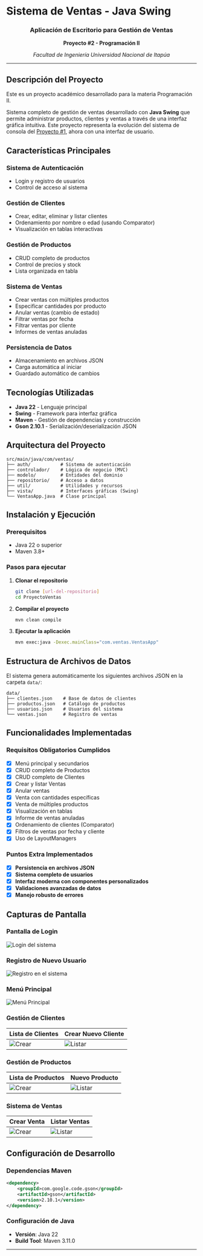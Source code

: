 # Sistema de Ventas - Java Swing

<div align="center">
  <h3>Aplicación de Escritorio para Gestión de Ventas</h3>
  <p><strong>Proyecto #2 - Programación II </strong></p>
  <p><em>Facultad de Ingeniería Universidad Nacional de Itapúa</em></p>
</div>

---

## Descripción del Proyecto

Este es un proyecto académico desarrollado para la materia Programación II.

Sistema completo de gestión de ventas desarrollado con **Java Swing** que permite administrar productos, clientes y ventas a través de una interfaz gráfica intuitiva. Este proyecto representa la evolución del sistema de consola del <a href="https://github.com/JonaVicesar/ProyectoCLI-VentasCLI-Java.git" target="_blank">Proyecto #1</a>, ahora con una interfaz de usuario.

## Características Principales

### **Sistema de Autenticación**
- Login y registro de usuarios
- Control de acceso al sistema

### **Gestión de Clientes**
- Crear, editar, eliminar y listar clientes
- Ordenamiento por nombre o edad (usando Comparator)
- Visualización en tablas interactivas

### **Gestión de Productos**
- CRUD completo de productos
- Control de precios y stock
- Lista organizada en tabla

### **Sistema de Ventas**
- Crear ventas con múltiples productos
- Especificar cantidades por producto
- Anular ventas (cambio de estado)
- Filtrar ventas por fecha
- Filtrar ventas por cliente
- Informes de ventas anuladas

### **Persistencia de Datos**
- Almacenamiento en archivos JSON
- Carga automática al iniciar
- Guardado automático de cambios

## Tecnologías Utilizadas

- **Java 22** - Lenguaje principal
- **Swing** - Framework para interfaz gráfica
- **Maven** - Gestión de dependencias y construcción
- **Gson 2.10.1** - Serialización/deserialización JSON

## Arquitectura del Proyecto

```
src/main/java/com/ventas/
├── auth/           # Sistema de autenticación
├── controlador/    # Lógica de negocio (MVC)
├── modelo/         # Entidades del dominio
├── repositorio/    # Acceso a datos
├── util/           # Utilidades y recursos
├── vista/          # Interfaces gráficas (Swing)
└── VentasApp.java  # Clase principal
```

## Instalación y Ejecución

### Prerequisitos
- Java 22 o superior
- Maven 3.8+

### Pasos para ejecutar

1. **Clonar el repositorio**
   ```bash
   git clone [url-del-repositorio]
   cd ProyectoVentas
   ```

2. **Compilar el proyecto**
   ```bash
   mvn clean compile
   ```

3. **Ejecutar la aplicación**
   ```bash
   mvn exec:java -Dexec.mainClass="com.ventas.VentasApp"
   ```

## Estructura de Archivos de Datos

El sistema genera automáticamente los siguientes archivos JSON en la carpeta `data/`:

```
data/
├── clientes.json    # Base de datos de clientes
├── productos.json   # Catálogo de productos
├── usuarios.json    # Usuarios del sistema
└── ventas.json      # Registro de ventas
```

## Funcionalidades Implementadas

### Requisitos Obligatorios Cumplidos
- [x] Menú principal y secundarios
- [x] CRUD completo de Productos
- [x] CRUD completo de Clientes
- [x] Crear y listar Ventas
- [x] Anular ventas
- [x] Venta con cantidades específicas
- [x] Venta de múltiples productos
- [x] Visualización en tablas
- [x] Informe de ventas anuladas
- [x] Ordenamiento de clientes (Comparator)
- [x] Filtros de ventas por fecha y cliente
- [x] Uso de LayoutManagers

### Puntos Extra Implementados
- [x] **Persistencia en archivos JSON**
- [x] **Sistema completo de usuarios**
- [x] **Interfaz moderna con componentes personalizados**
- [x] **Validaciones avanzadas de datos**
- [x] **Manejo robusto de errores**

## Capturas de Pantalla

### Pantalla de Login
![Login del sistema](images/login.png)

### Registro de Nuevo Usuario
![Registro en el sistema](images/registrar.png)

### Menú Principal
![Menú Principal](images/menu-principal.png)

### Gestión de Clientes
| Lista de Clientes | Crear Nuevo Cliente |
|-------------|---------------|
| ![Crear](images/clientes.png) | ![Listar](images/nuevo-cliente.png) |


### Gestión de Productos
| Lista de Productos | Nuevo Producto | 
|-------------|---------------| 
| ![Crear](images/productos.png) | ![Listar](images/nuevo-producto.png) |

### Sistema de Ventas
| Crear Venta | Listar Ventas |
|-------------|---------------|
| ![Crear](images/nueva-venta.png) | ![Listar](images/ventas.png) |



## Configuración de Desarrollo

### Dependencias Maven
```xml
<dependency>
    <groupId>com.google.code.gson</groupId>
    <artifactId>gson</artifactId>
    <version>2.10.1</version>
</dependency>
```

### Configuración de Java
- **Versión**: Java 22
- **Build Tool**: Maven 3.11.0

---